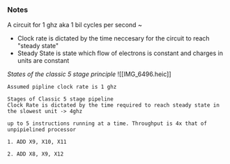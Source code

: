 ### Notes
A circuit for 1 ghz aka 1 bil cycles per second
~
- Clock rate is dictated by the time neccesary for the circuit to reach "steady state"
- Steady State is state which flow of electrons is constant and charges in units are constant

*States of the classic 5 stage principle*
![[IMG_6496.heic]]

```
Assumed pipline clock rate is 1 ghz

Stages of Classic 5 stage pipeline
Clock Rate is dictated by the time required to reach steady state in the slowest unit -> 4ghz

up to 5 instructions running at a time. Throughput is 4x that of unpipielined processor
```

```
1. ADD X9, X10, X11

2. ADD X8, X9, X12
```

